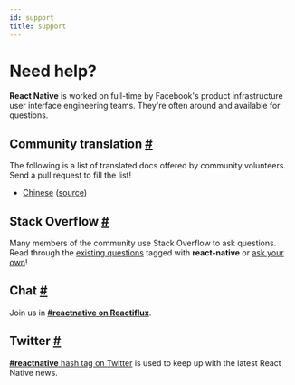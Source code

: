 ```yaml
---
id: support
title: support
---
```

<h1>Need help?</h1><div class="subHeader"></div><p><strong>React Native</strong> is worked on full-time by Facebook's product infrastructure user interface engineering teams. They're often around and available for questions.</p><h2><a class="anchor" name="community-translation"></a>Community translation <a class="hash-link" href="undefined#community-translation">#</a></h2><p>The following is a list of translated docs offered by community volunteers. Send a pull request to fill the list!</p><ul><li><a href="http://reactnative.cn">Chinese</a> (<a href="https://github.com/reactnativecn/react-native-docs-cn">source</a>)</li></ul><h2><a class="anchor" name="stack-overflow"></a>Stack Overflow <a class="hash-link" href="undefined#stack-overflow">#</a></h2><p>Many members of the community use Stack Overflow to ask questions. Read through the <a href="http://stackoverflow.com/questions/tagged/react-native">existing questions</a> tagged with <strong>react-native</strong> or <a href="http://stackoverflow.com/questions/ask">ask your own</a>!</p><h2><a class="anchor" name="chat"></a>Chat <a class="hash-link" href="undefined#chat">#</a></h2><p>Join us in <strong><a href="irc://chat.freenode.net/reactnative">#reactnative on Reactiflux</a></strong>.</p><h2><a class="anchor" name="twitter"></a>Twitter <a class="hash-link" href="undefined#twitter">#</a></h2><p><a href="https://twitter.com/search?q=%23reactnative"><strong>#reactnative</strong> hash tag on Twitter</a> is used to keep up with the latest React Native news.</p><p></p><center><a class="twitter-timeline" data-dnt="true" data-chrome="nofooter noheader transparent" href="https://twitter.com/search?q=%23reactnative" data-widget-id="565960513457098753"></a></center><p></p>